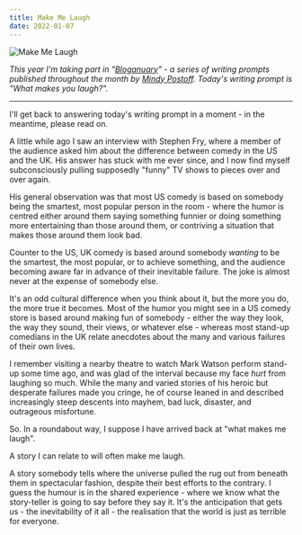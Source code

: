 ```yaml
---
title: Make Me Laugh
date: 2022-01-07
---
```


![Make Me Laugh](https://source.unsplash.com/jpkvklXwt98/1600x900)

*This year I'm taking part in "[Bloganuary](https://bloganuary.wordpress.com/)" - a series of writing prompts published throughout the month by [Mindy Postoff](https://bloganuary.wordpress.com/author/mindywoothemes/). Today's writing prompt is "What makes you laugh?".*

---

I'll get back to answering today's writing prompt in a moment - in the meantime, please read on.

A little while ago I saw an interview with Stephen Fry, where a member of the audience asked him about the difference between comedy in the US and the UK. His answer has stuck with me ever since, and I now find myself subconsciously pulling supposedly "funny" TV shows to pieces over and over again.

His general observation was that most US comedy is based on somebody being the smartest, most popular person in the room - where the humor is centred either around them saying something funnier or doing something more entertaining than those around them, or contriving a situation that makes those around them look bad.

Counter to the US, UK comedy is based around somebody *wanting* to be the smartest, the most popular, or to achieve something, and the audience becoming aware far in advance of their inevitable failure. The joke is almost never at the expense of somebody else.

It's an odd cultural difference when you think about it, but the more you do, the more true it becomes. Most of the humor you might see in a US comedy store is based around making fun of somebody - either the way they look, the way they sound, their views, or whatever else - whereas most stand-up comedians in the UK relate anecdotes about the many and various failures of their own lives.

I remember visiting a nearby theatre to watch Mark Watson perform stand-up some time ago, and was glad of the interval because my face *hurt* from laughing so much. While the many and varied stories of his heroic but desperate failures made you cringe, he of course leaned in and described increasingly steep descents into mayhem, bad luck, disaster, and outrageous misfortune.

So. In a roundabout way, I suppose I have arrived back at "what makes me laugh".

A story I can relate to will often make me laugh.

A story somebody tells where the universe pulled the rug out from beneath them in spectacular fashion, despite their best efforts to the contrary. I guess the humour is in the shared experience - where we know what the story-teller is going to say before they say it. It's the anticipation that gets us - the inevitability of it all - the realisation that the world is just as terrible for everyone.
